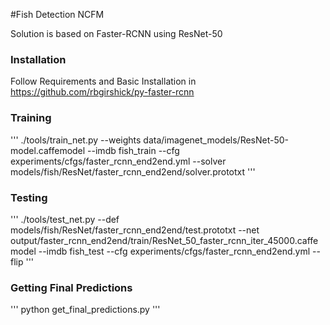 #Fish Detection NCFM

Solution is based on Faster-RCNN using ResNet-50

### Installation

Follow Requirements and Basic Installation in https://github.com/rbgirshick/py-faster-rcnn

### Training 

'''
./tools/train_net.py --weights data/imagenet_models/ResNet-50-model.caffemodel --imdb fish_train --cfg experiments/cfgs/faster_rcnn_end2end.yml --solver models/fish/ResNet/faster_rcnn_end2end/solver.prototxt
'''

### Testing

'''
./tools/test_net.py --def models/fish/ResNet/faster_rcnn_end2end/test.prototxt   --net output/faster_rcnn_end2end/train/ResNet_50_faster_rcnn_iter_45000.caffemodel --imdb fish_test --cfg experiments/cfgs/faster_rcnn_end2end.yml --flip
'''

### Getting Final Predictions

'''
python get_final_predictions.py
'''
